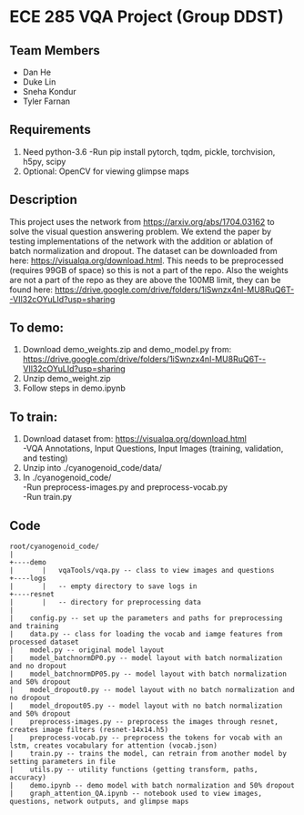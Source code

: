 # ECE 285 VQA Project (Group DDST)

## Team Members
- Dan He
- Duke Lin 
- Sneha Kondur
- Tyler Farnan
## Requirements
1. Need python-3.6
    -Run pip install pytorch, tqdm, pickle, torchvision, h5py, scipy  
2. Optional: OpenCV for viewing glimpse maps
## Description
This project uses the network from https://arxiv.org/abs/1704.03162 to solve the visual question answering problem. We extend the paper by testing implementations of the network with the addition or ablation of batch normalization and dropout. The dataset can be downloaded from here: https://visualqa.org/download.html. This needs to be preprocessed (requires 99GB of space) so this is not a part of the repo. Also the weights are not a part of the repo as they are above the 100MB limit, they can be found here: https://drive.google.com/drive/folders/1iSwnzx4nl-MU8RuQ6T--VIl32cOYuLId?usp=sharing

## To demo:
1. Download demo_weights.zip and demo_model.py from: https://drive.google.com/drive/folders/1iSwnzx4nl-MU8RuQ6T--VIl32cOYuLId?usp=sharing  
2. Unzip demo_weight.zip  
3. Follow steps in demo.ipynb  

## To train:
1. Download dataset from: https://visualqa.org/download.html  
    -VQA Annotations, Input Questions, Input Images (training, validation, and testing)  
2. Unzip into ./cyanogenoid_code/data/  
3. In ./cyanogenoid_code/  
    -Run preprocess-images.py and preprocess-vocab.py  
    -Run train.py   
   
## Code 
```
root/cyanogenoid_code/
|
+----demo
|       |   vqaTools/vqa.py -- class to view images and questions 
+----logs
|       |   -- empty directory to save logs in
+----resnet
|       |   -- directory for preprocessing data
|
|    config.py -- set up the parameters and paths for preprocessing and training
|    data.py -- class for loading the vocab and iamge features from processed dataset
|    model.py -- original model layout
|    model_batchnormDP0.py -- model layout with batch normalization and no dropout
|    model_batchnormDP05.py -- model layout with batch normalization and 50% dropout
|    model_dropout0.py -- model layout with no batch normalization and no dropout
|    model_dropout05.py -- model layout with no batch normalization and 50% dropout
|    preprocess-images.py -- preprocess the images through resnet, creates image filters (resnet-14x14.h5)
|    preprocess-vocab.py -- preprocess the tokens for vocab with an lstm, creates vocabulary for attention (vocab.json)
|    train.py -- trains the model, can retrain from another model by setting parameters in file
|    utils.py -- utility functions (getting transform, paths, accuracy)
|    demo.ipynb -- demo model with batch normalization and 50% dropout
|    graph_attention_QA.ipynb -- notebook used to view images, questions, network outputs, and glimpse maps
```


